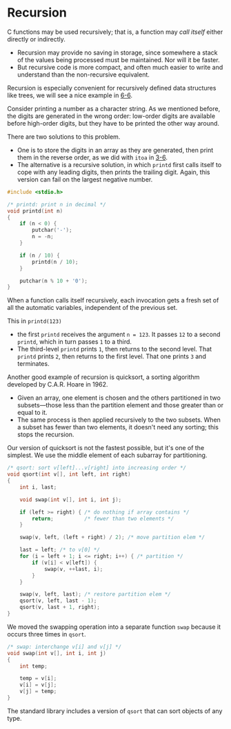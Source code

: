 # Recursion

C functions may be used recursively; that is, a function may *call itself* either directly or indirectly.

- Recursion may provide no saving in storage, since somewhere a stack of the values being processed must be maintained. Nor will it be faster.
- But recursive code is more compact, and often much easier to write and understand than the non-recursive equivalent.

Recursion is especially convenient for recursively defined data structures like trees, we will see a nice example in [6-6][].

[6-6]: /notes/programming-language/c/c89/ch06/6-6

<div class="alert-example">

Consider printing a number as a character string. As we mentioned before, the digits are generated in the wrong order: low-order digits are available before high-order digits, but they have to be printed the other way around.

There are two solutions to this problem.

- One is to store the digits in an array as they are generated, then print them in the reverse order, as we did with `itoa` in [3-6][].
- The alternative is a recursive solution, in which `printd` first calls itself to cope with any leading digits, then prints the trailing digit. Again, this version can fail on the largest negative number.

[3-6]: /notes/programming-language/c/c89/ch03/3-6

```c
#include <stdio.h>

/* printd: print n in decimal */
void printd(int n)
{
    if (n < 0) {
        putchar('-');
        n = -n;
    }

    if (n / 10) {
        printd(n / 10);
    }

    putchar(n % 10 + '0');
}
```

When a function calls itself recursively, each invocation gets a fresh set of all the automatic variables, independent of the previous set.

This in `printd(123)`

- the first `printd` receives the argument `n = 123`. It passes `12` to a second `printd`, which in turn passes `1` to a third.
- The third-level `printd` prints `1`, then returns to the second level. That `printd` prints `2`, then returns to the first level. That one prints `3` and terminates.

</div>

<div class="alert-example">

Another good example of recursion is quicksort, a sorting algorithm developed by C.A.R. Hoare in 1962.

- Given an array, one element is chosen and the others partitioned in two subsets—those less than the partition element and those greater than or equal to it.
- The same process is then applied recursively to the two subsets. When a subset has fewer than two elements, it doesn't need any sorting; this stops the recursion.

Our version of quicksort is not the fastest possible, but it's one of the simplest. We use the middle element of each subarray for partitioning.

```c
/* qsort: sort v[left]...v[right] into increasing order */
void qsort(int v[], int left, int right)
{
    int i, last;

    void swap(int v[], int i, int j);

    if (left >= right) { /* do nothing if array contains */
        return;          /* fewer than two elements */
    }

    swap(v, left, (left + right) / 2); /* move partition elem */

    last = left; /* to v[0] */
    for (i = left + 1; i <= right; i++) { /* partition */
        if (v[i] < v[left]) {
            swap(v, ++last, i);
        }
    }

    swap(v, left, last); /* restore partition elem */
    qsort(v, left, last - 1);
    qsort(v, last + 1, right);
}
```

We moved the swapping operation into a separate function `swap` because it occurs three times in `qsort`.

```c
/* swap: interchange v[i] and v[j] */
void swap(int v[], int i, int j)
{
    int temp;

    temp = v[i];
    v[i] = v[j];
    v[j] = temp;
}
```

The standard library includes a version of `qsort` that can sort objects of any type.

</div>
